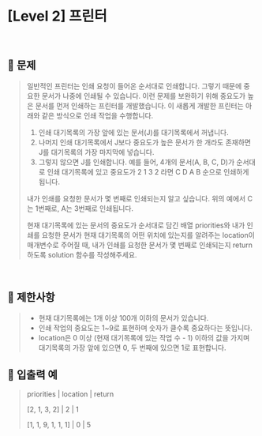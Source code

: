 # [Level 2] 프린터


</br>

## 📌 문제
> 일반적인 프린터는 인쇄 요청이 들어온 순서대로 인쇄합니다. 그렇기 때문에 중요한 문서가 나중에 인쇄될 수 있습니다. 이런 문제를 보완하기 위해 중요도가 높은 문서를 먼저 인쇄하는 프린터를 개발했습니다. 이 새롭게 개발한 프린터는 아래와 같은 방식으로 인쇄 작업을 수행합니다.
>
>1. 인쇄 대기목록의 가장 앞에 있는 문서(J)를 대기목록에서 꺼냅니다.
>2. 나머지 인쇄 대기목록에서 J보다 중요도가 높은 문서가 한 개라도 존재하면 J를 대기목록의 가장 마지막에 넣습니다.
>3. 그렇지 않으면 J를 인쇄합니다.
>예를 들어, 4개의 문서(A, B, C, D)가 순서대로 인쇄 대기목록에 있고 중요도가 2 1 3 2 라면 C D A B 순으로 인쇄하게 됩니다.
>
>내가 인쇄를 요청한 문서가 몇 번째로 인쇄되는지 알고 싶습니다. 위의 예에서 C는 1번째로, A는 3번째로 인쇄됩니다.
>
>현재 대기목록에 있는 문서의 중요도가 순서대로 담긴 배열 priorities와 내가 인쇄를 요청한 문서가 현재 대기목록의 어떤 위치에 있는지를 알려주는 location이 매개변수로 주어질 때, 내가 인쇄를 요청한 문서가 몇 번째로 인쇄되는지 return 하도록 solution 함수를 작성해주세요.
</br>

## 📌 제한사항
>- 현재 대기목록에는 1개 이상 100개 이하의 문서가 있습니다.
>- 인쇄 작업의 중요도는 1~9로 표현하며 숫자가 클수록 중요하다는 뜻입니다.
>- location은 0 이상 (현재 대기목록에 있는 작업 수 - 1) 이하의 값을 가지며 대기목록의 가장 앞에 있으면 0, 두 번째에 있으면 1로 표현합니다.

## 📌 입출력 예
>    priorities	    |  location  |   return
>
>   [2, 1, 3, 2]    |      2     |     1
>
>[1, 1, 9, 1, 1, 1]	|      0	 |     5
